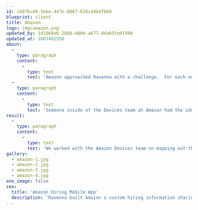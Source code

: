 ```yaml
---
id: c6876c49-3ebe-447e-8867-628c44b4f6b0
blueprint: client
title: Amazon
logo: img/amazon.png
updated_by: 1d1068ab-208d-480d-a677-dda65fe0f490
updated_at: 1667492550
about:
  -
    type: paragraph
    content:
      -
        type: text
        text: "Amazon approached Ravenna with a challenge.  For each new prospective employee, they were having to email a bunch of PDF's.  Information about interview location, things to bring, how to get to the interview, and much, much more.   "
  -
    type: paragraph
    content:
      -
        type: text
        text: 'Someone inside of the Devices team at Amazon had the idea to build an app that would help a person navigate the interview process and all that was required of them. '
result:
  -
    type: paragraph
    content:
      -
        type: text
        text: 'We worked with the Amazon Devices team on mapping out the content that would be necessary and then proceeded into the design phase and finaly development of a React Native hybrid app that could easily be built and maintained by Amazon team members after the project was completed.  '
gallery:
  - amazon-1.jpg
  - amazon-2.jpg
  - amazon-3.jpg
  - amazon-4.jpg
one_image: false
seo:
  title: 'Amazon Hiring Mobile App'
  description: 'Ravenna built Amazon a custom hiring information sharing mobile application'
---
```

